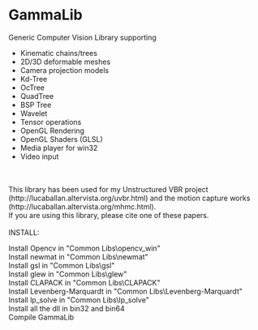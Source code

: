 # GammaLib

Generic Computer Vision Library supporting
 - Kinematic chains/trees
 - 2D/3D deformable meshes
 - Camera projection models
 - Kd-Tree
 - OcTree
 - QuadTree
 - BSP Tree
 - Wavelet
 - Tensor operations
 - OpenGL Rendering
 - OpenGL Shaders (GLSL)
 - Media player for win32
 - Video input

<br>
<br>
This library has been used for my Unstructured VBR project (http://lucaballan.altervista.org/uvbr.html) and the motion capture works (http://lucaballan.altervista.org/mhmc.html).<br>
If you are using this library, please cite one of these papers.

<br>
<br>
INSTALL:

  Install Opencv in "Common Libs\opencv_win"<br>
  Install newmat in "Common Libs\newmat"<br>
  Install gsl in "Common Libs\gsl"<br>
  Install glew in "Common Libs\glew"<br>
  Install CLAPACK in "Common Libs\CLAPACK"<br>
  Install Levenberg-Marquardt in "Common Libs\Levenberg-Marquardt"<br>
  Install lp_solve in "Common Libs\lp_solve"<br>
  Install all the dll in bin32 and bin64<br>
  Compile GammaLib<br>
<br>
